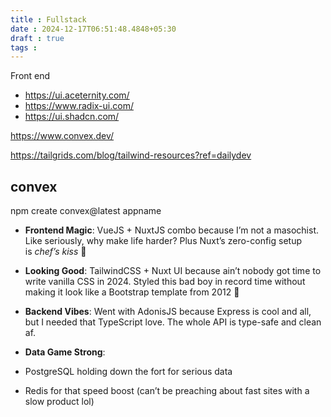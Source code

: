 ```yaml
---
title : Fullstack
date : 2024-12-17T06:51:48.4848+05:30
draft : true
tags : 
---
```



Front end
- https://ui.aceternity.com/
- https://www.radix-ui.com/
- https://ui.shadcn.com/



https://www.convex.dev/

https://tailgrids.com/blog/tailwind-resources?ref=dailydev
## convex

npm create convex@latest appname



- **Frontend Magic**: VueJS + NuxtJS combo because I’m not a masochist. Like seriously, why make life harder? Plus Nuxt’s zero-config setup is _chef’s kiss_ 🤌
    
- **Looking Good**: TailwindCSS + Nuxt UI because ain’t nobody got time to write vanilla CSS in 2024. Styled this bad boy in record time without making it look like a Bootstrap template from 2012 😤
    
- **Backend Vibes**: Went with AdonisJS because Express is cool and all, but I needed that TypeScript love. The whole API is type-safe and clean af.
    
- **Data Game Strong**:
    
- PostgreSQL holding down the fort for serious data
    
- Redis for that speed boost (can’t be preaching about fast sites with a slow product lol)